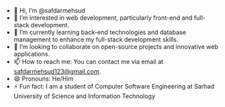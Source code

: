 - 👋 Hi, I’m @safdarmehsud
- 👀 I’m interested in web development, particularly front-end and full-stack development.
- 🌱 I’m currently learning back-end technologies and database management to enhance my full-stack development skills.
- 💞️ I’m looking to collaborate on open-source projects and innovative web applications.
- 📫 How to reach me: You can contact me via email at safdarmehsud123@gmail.com.
- 😄 Pronouns: He/Him
- ⚡ Fun fact: I am a student of Computer Software Engineering at Sarhad University of Science and Information Technology
